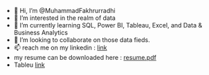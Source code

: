 - 👋 Hi, I’m @MuhammadFakhrurradhi
- 👀 I’m interested in the realm of data
- 🌱 I’m currently learning SQL, Power BI, Tableau, Excel, and Data & Business Analytics
- 💞️ I’m looking to collaborate on those data fieds.
- 📫 reach me on my linkedin : [link](https://www.linkedin.com/in/muhammad-fakhrurradhi)
- my resume can be downloaded here : [resume.pdf](https://github.com/MuhammadFakhrurradhi/MuhammadFakhrurradhi/files/12617112/radhi.pdf)
- Tableu [link](https://public.tableau.com/app/profile/muhammad.fakhrurradhi)


<!---
MuhammadFakhrurradhi/MuhammadFakhrurradhi is a ✨ special ✨ repository because its `README.md` (this file) appears on your GitHub profile.
You can click the Preview link to take a look at your changes.
--->
